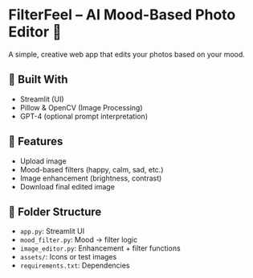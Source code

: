 # FilterFeel – AI Mood-Based Photo Editor 🎨

A simple, creative web app that edits your photos based on your mood.

## 🔧 Built With
- Streamlit (UI)
- Pillow & OpenCV (Image Processing)
- GPT-4 (optional prompt interpretation)

## 🏁 Features
- Upload image
- Mood-based filters (happy, calm, sad, etc.)
- Image enhancement (brightness, contrast)
- Download final edited image

## 📂 Folder Structure
- `app.py`: Streamlit UI
- `mood_filter.py`: Mood → filter logic
- `image_editor.py`: Enhancement + filter functions
- `assets/`: Icons or test images
- `requirements.txt`: Dependencies